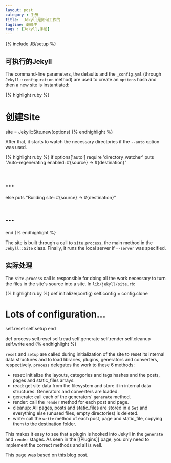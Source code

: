 ```yaml
---
layout: post
category : 手册
title:  Jekyll是如何工作的
tagline: 翻译中
tags : [Jekyll,手册]
---
```

{% include JB/setup %}

##  可执行的Jekyll

The command-line parameters, the defaults and the `_config.yml` (through `Jekyll::configuration` method) are used to create an `options` hash and then a new site is instantiated:

{% highlight ruby %}
# 创建Site
site = Jekyll::Site.new(options)
{% endhighlight %}

After that, it starts to watch the necessary directories if the `--auto` option was used.

{% highlight ruby %}
if options['auto']
  require 'directory_watcher'
  puts "Auto-regenerating enabled: #{source} -> #{destination}"
  # ...
else
  puts "Building site: #{source} -> #{destination}"
  # ...
end
{% endhighlight %}

The site is built through a call to `site.process`, the main method in the `Jekyll::Site` class. Finally, it runs the local server if `--server` was specified.

## 实际处理

The `site.process` call is responsible for doing all the work necessary to turn the files in the site's source into a site. In `lib/jekyll/site.rb`:

{% highlight ruby %}
def initialize(config)
  self.config = config.clone

  # Lots of configuration...

  self.reset
  self.setup
end

def process
  self.reset
  self.read
  self.generate
  self.render
  self.cleanup
  self.write
end
{% endhighlight %}

`reset` and `setup` are called during initialization of the site to reset its internal data structures and to load libraries, plugins, generators and converters, respectively. `process` delegates the work to these 6 methods:

+ reset: initialize the layouts, categories and tags hashes and the posts, pages and static_files arrays.
+ read: get site data from the filesystem and store it in internal data structures. Generators and converters are loaded.
+ generate: call each of the generators' `generate` method.
+ render: call the `render` method for each post and page.
+ cleanup: All pages, posts and static_files are stored in a `Set` and everything else (unused files, empty directories) is deleted.
+ write: call the `write` method of each post, page and static_file, copying them to the destination folder.

This makes it easy to see that a plugin is hooked into Jekyll in the `generate` and `render` stages. As seen in the [[Plugins]] page, you only need to implement the correct methods and all is well.

This page was based on [this blog post](http://onox.com.br/2012/10/02/how-jekyll-works.html).
